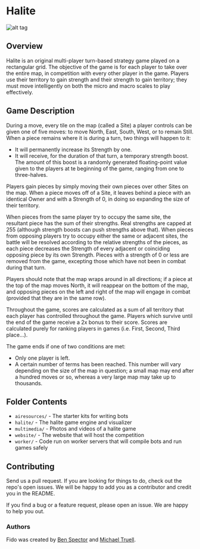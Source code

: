 # Halite

![alt tag](https://raw.github.com/Sydriax/Halite/master/multimedia/NewVisualizer.png)

## Overview

Halite is an original multi-player turn-based strategy game played on a rectangular grid. The objective of the game is for each player to take over the entire map, in competition with every other player in the game. Players use their territory to gain strength and their strength to gain territory; they must move intelligently on both the micro and macro scales to play effectively.

## Game Description

During a move, every tile on the map (called a Site) a player controls can be given one of five moves: to move North, East, South, West, or to remain Still. When a piece remains where it is during a turn, two things will happen to it:

 - It will permanently increase its Strength by one.
 - It will receive, for the duration of that turn, a temporary strength boost. The amount of this boost is a randomly generated floating-point value given to the players at te beginning of the game, ranging from one to three-halves.

Players gain pieces by simply moving their own pieces over other Sites on the map. When a piece moves off of a Site, it leaves behind a piece with an identical Owner and with a Strength of 0, in doing so expanding the size of their territory.

When pieces from the same player try to occupy the same site, the resultant piece has the sum of their strengths. Real strengths are capped at 255 (although strength boosts can push strengths above that). When pieces from opposing players try to occupy either the same or adjacent sites, the battle will be resolved according to the relative strengths of the pieces, as each piece decreases the Strength of every adjacent or coinciding opposing piece by its own Strength. Pieces with a strength of 0 or less are removed from the game, excepting those which have not been in combat during that turn.

Players should note that the map wraps around in all directions; if a piece at the top of the map moves North, it will reappear on the bottom of the map, and opposing pieces on the left and right of the map will engage in combat (provided that they are in the same row).

Throughout the game, scores are calculated as a sum of all territory that each player has controlled throughout the game. Players which survive until the end of the game receive a 2x bonus to their score. Scores are calculated purely for ranking players in games (i.e. First, Second, Third place...).

The game ends if one of two conditions are met:
 - Only one player is left.
 - A certain number of terms has been reached. This number will vary depending on the size of the map in question; a small map may end after a hundred moves or so, whereas a very large map may take up to thousands.

## Folder Contents

- `airesources/` - The starter kits for writing bots
- `halite/` - The halite game engine and visualizer
- `multimedia/` - Photos and videos of a halite game
- `website/` - The website that will host the competition
- `worker/` - Code run on worker servers that will compile bots and run games safely

## Contributing

Send us a pull request. If you are looking for things to do, check out the repo's open issues. We will be happy to add you as a contributor and credit you in the README.

If you find a bug or a feature request, please open an issue. We are happy to help you out.

### Authors

Fido was created by [Ben Spector](https://github.com/Sydriax) and [Michael Truell](https://github.com/truell20).
